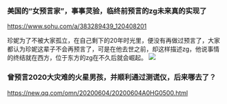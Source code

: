### 美国的“女预言家”，事事灵验，临终前预言的zg未来真的实现了
https://www.sohu.com/a/383289439_120408201

珍妮为了不被大家孤立，在自己剩下的20年时光里，便没有再做过预言了，大家都认为珍妮这辈子不会再预言了，可是在他去世之前，却这样描述zg，他说事情的终结就在西方，位于东方的zg在不久后就会崛起。
![](http://5b0988e595225.cdn.sohucs.com/images/20200326/a146d436e3754ab5b7a65c575172c1f3.png)

### 曾预言2020大灾难的火星男孩，并顺利通过测谎仪，后来哪去了？
https://new.qq.com/omn/20200604/20200604A0HG0500.html

